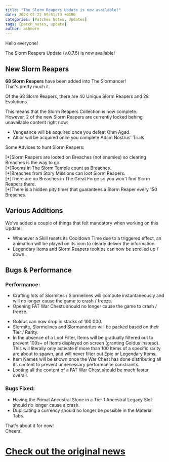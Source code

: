 ```yaml
---
title: "The Slorm Reapers Update is now available!"
date: 2024-01-22 09:51:19 +0100
categories: [Patches Notes, Updates]
tags: [patch_notes, update]
author: ashmore
---
```

Hello everyone!  
  
The Slorm Reapers Update (v.0.7.5) is now available!  
  

New Slorm Reapers
-----------------

  
  
**68 Slorm Reapers** have been added into The Slormancer!  
That's pretty much it.   
  
Of the 68 Slorm Reapers, there are 40 Unique Slorm Reapers and 28 Evolutions.  
  
This means that the Slorm Reapers Collection is now complete.   
However, 2 of the new Slorm Reapers are currently locked behing unavailable content right now:  

* Vengeance will be acquired once you defeat Ohm Agad.
* Altior will be acquired once you complete Adam Nostrus' Trials.

  
  
Some Advices to hunt Slorm Reapers:  

[\*]Slorm Reapers are looted on Breaches (not enemies) so clearing Breaches is the way to go.  
[\*]Rooms in The Slorm Temple count as Breaches.  
[\*]Breaches from Story Missions can loot Slorm Reapers.  
[\*]There are no Breaches in The Great Forge so you won't find Slorm Reapers there.  
[\*]There is a hidden pity timer that guarantees a Slorm Reaper every 150 Breaches.  

  
  

Various Additions
-----------------

  
We've added a couple of things that felt mandatory when working on this Update:  

* Whenever a Skill resets its Cooldown Time due to a triggered effect, an animation will be played on its icon to clearly deliver the information.
* Legendary Items and Slorm Reapers tooltips can now be scrolled up / down.

  
  

Bugs & Performance
------------------

  

### Performance:

  

* Crafting lots of Slormites / Slormelines will compute instantaneously and will no longer cause the game to crash / freeze.
* Opening FAT War Chests should no longer cause the game to crash / freeze.

+ Goldus can now drop in stacks of 100 000.
+ Slormite, Slormelines and Slormandrites will be packed based on their Tier / Rarity.
+ In the absence of a Loot Filter, Items will be gradually filtered out to prevent 100s+ of Items displayed on screen (granting Goldus instead). This will literally only activate if more than 100 Items of a specific rarity are about to spawn, and will never filter out Epic or Legendary Items.
+ Item Names will be shown once the War Chest has done distributing all its content to prevent unnecessary performance constraints.
+ Looting all the content of a FAT War Chest should be much faster overall.

  

### Bugs Fixed:

  

* Having the Primal Ancestral Stone in a Tier 1 Ancestral Legacy Slot should no longer cause a crash.
* Duplicating a currency should no longer be possible in the Material Tabs.

  
That's about it for now!  
Cheers!  

# <a href="https://steamstore-a.akamaihd.net/news/externalpost/steam_community_announcements/5510784213111821755" target="_blank">Check out the original news</a>